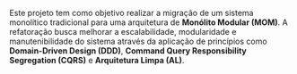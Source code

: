Este projeto tem como objetivo realizar a migração de um sistema monolítico tradicional para uma arquitetura de **Monólito Modular (MOM)**. 
A refatoração busca melhorar a escalabilidade, modularidade e manutenibilidade do sistema através da aplicação de princípios como **Domain-Driven Design (DDD)**, **Command Query Responsibility Segregation (CQRS)** e **Arquitetura Limpa (AL)**.